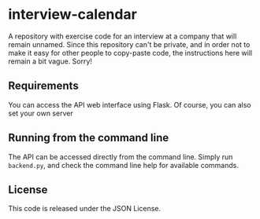 # interview-calendar

A repository with exercise code for an interview at a company that will remain unnamed.
Since this repository can't be private, and in order not to make it easy for other people to copy-paste code,
the instructions here will remain a bit vague. Sorry!

## Requirements
You can access the API web interface using Flask. Of course, you can also set your own server

## Running from the command line
The API can be accessed directly from the command line.
Simply run `backend.py`, and check the command line help for available commands.

## License
This code is released under the JSON License.
